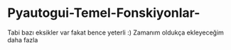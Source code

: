 # Pyautogui-Temel-Fonskiyonlar-
Tabi bazı eksikler var fakat bence yeterli :) Zamanım oldukça ekleyeceğim daha fazla
